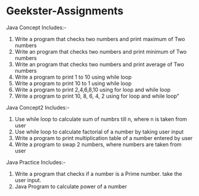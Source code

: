# Geekster-Assignments

Java Concept Includes:-
 
1. Write a program that checks two numbers and print maximum of Two numbers
2. Write an program that checks two numbers and print minimum of Two numbers
3. Write an program that checks two numbers and print average of Two numbers
4. Write a program to print 1 to 10 using while loop
5. Write a program to print 10 to 1 using while loop
6. Write a program to print 2,4,6,8,10 using for loop and  while loop
7. Write a program to print 10, 8, 6, 4, 2 using for loop and  while loop"

Java Concept2 Includes:- 

1. Use while loop to calculate sum of numbrs till n, where n is taken from user
2. Use while loop to calculate factorial of a number by taking user input
3. Write a program to print multiplication table of a number entered by user
4. Write a program to swap 2 numbers, where numbers are taken from user

Java Practice Includes:-

1. Write a program that checks if a number is a Prime number. take the user input.
2. Java Program to calculate power of a number
